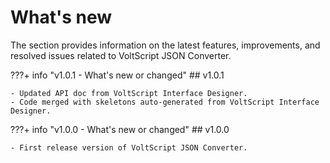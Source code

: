# What's new

The section provides information on the latest features, improvements, and resolved issues related to VoltScript JSON Converter.

???+ info "v1.0.1 - What's new or changed"
    ## v1.0.1
    
    - Updated API doc from VoltScript Interface Designer.
    - Code merged with skeletons auto-generated from VoltScript Interface Designer.


???+ info "v1.0.0 - What's new or changed"
    ## v1.0.0

    - First release version of VoltScript JSON Converter.